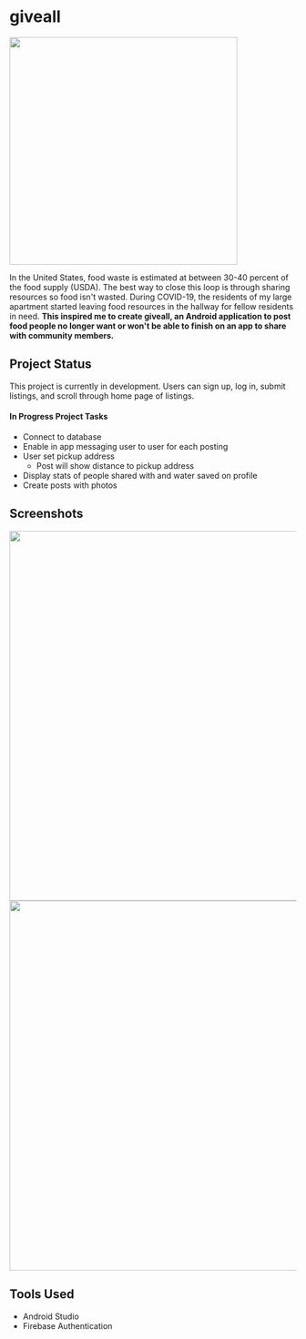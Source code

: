 # giveall

<img src=https://user-images.githubusercontent.com/51243916/128388030-6cf1b3f3-9d41-4b2e-91b1-89f5a8760881.png width="400"/>

In the United States, food waste is estimated at between 30-40 percent of the food supply (USDA). The best way to close this loop is through sharing resources so food isn't wasted. During COVID-19, the residents of my large apartment started leaving food resources in the hallway for fellow residents in need. **This inspired me to create giveall, an Android application to post food people no longer want or won't be able to finish on an app to share with community members.**

## Project Status

This project is currently in development. Users can sign up, log in, submit listings, and scroll through home page of listings. 

#### In Progress Project Tasks

* Connect to database
* Enable in app messaging user to user for each posting
* User set pickup address
  * Post will show distance to pickup address
* Display stats of people shared with and water saved on profile
* Create posts with photos

## Screenshots

<img src=https://user-images.githubusercontent.com/51243916/128387672-b10fd055-6d20-4114-9e20-43c051624096.png width="650"/>
<img src=https://user-images.githubusercontent.com/51243916/128387673-98f3a9b4-873d-46f6-a0d4-eb6353364df2.png width="650"/>


## Tools Used

* Android Studio
* Firebase Authentication


